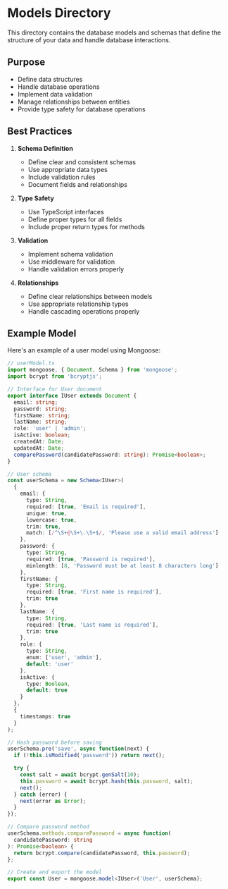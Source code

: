 # Models Directory

This directory contains the database models and schemas that define the structure of your data and handle database interactions.

## Purpose

- Define data structures
- Handle database operations
- Implement data validation
- Manage relationships between entities
- Provide type safety for database operations

## Best Practices

1. **Schema Definition**
   - Define clear and consistent schemas
   - Use appropriate data types
   - Include validation rules
   - Document fields and relationships

2. **Type Safety**
   - Use TypeScript interfaces
   - Define proper types for all fields
   - Include proper return types for methods

3. **Validation**
   - Implement schema validation
   - Use middleware for validation
   - Handle validation errors properly

4. **Relationships**
   - Define clear relationships between models
   - Use appropriate relationship types
   - Handle cascading operations properly

## Example Model

Here's an example of a user model using Mongoose:

```typescript
// userModel.ts
import mongoose, { Document, Schema } from 'mongoose';
import bcrypt from 'bcryptjs';

// Interface for User document
export interface IUser extends Document {
  email: string;
  password: string;
  firstName: string;
  lastName: string;
  role: 'user' | 'admin';
  isActive: boolean;
  createdAt: Date;
  updatedAt: Date;
  comparePassword(candidatePassword: string): Promise<boolean>;
}

// User schema
const userSchema = new Schema<IUser>(
  {
    email: {
      type: String,
      required: [true, 'Email is required'],
      unique: true,
      lowercase: true,
      trim: true,
      match: [/^\S+@\S+\.\S+$/, 'Please use a valid email address']
    },
    password: {
      type: String,
      required: [true, 'Password is required'],
      minlength: [8, 'Password must be at least 8 characters long']
    },
    firstName: {
      type: String,
      required: [true, 'First name is required'],
      trim: true
    },
    lastName: {
      type: String,
      required: [true, 'Last name is required'],
      trim: true
    },
    role: {
      type: String,
      enum: ['user', 'admin'],
      default: 'user'
    },
    isActive: {
      type: Boolean,
      default: true
    }
  },
  {
    timestamps: true
  }
);

// Hash password before saving
userSchema.pre('save', async function(next) {
  if (!this.isModified('password')) return next();

  try {
    const salt = await bcrypt.genSalt(10);
    this.password = await bcrypt.hash(this.password, salt);
    next();
  } catch (error) {
    next(error as Error);
  }
});

// Compare password method
userSchema.methods.comparePassword = async function(
  candidatePassword: string
): Promise<boolean> {
  return bcrypt.compare(candidatePassword, this.password);
};

// Create and export the model
export const User = mongoose.model<IUser>('User', userSchema);
``` 